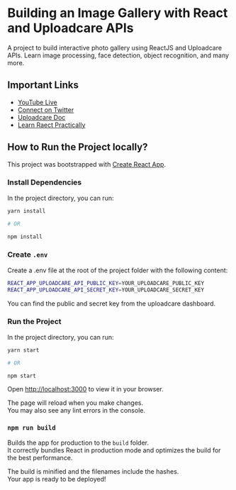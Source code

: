 # Building an Image Gallery with React and Uploadcare APIs

A project to build interactive photo gallery using ReactJS and Uploadcare APIs. Learn image processing, face detection, object recognition, and many more.

## Important Links

- [YouTube Live](https://www.youtube.com/watch?v=2VXBp9LzZc8)
- [Connect on Twitter](https://twitter.com/tapasadhikary)
- [Uploadcare Doc](https://uploadcare.com/docs/)
- [Learn Raect Practically](https://www.youtube.com/watch?v=ODKIxaSMgpU&list=PLIJrr73KDmRyrDnDFy-hHvQ24rRjz6e_J)

## How to Run the Project locally?

This project was bootstrapped with [Create React App](https://github.com/facebook/create-react-app).

### Install Dependencies

In the project directory, you can run:

```bash
yarn install

# OR

npm install
```

### Create `.env`
Create a .env file at the root of the project folder with the following content:

```bash
REACT_APP_UPLOADCARE_API_PUBLIC_KEY=YOUR_UPLOADCARE_PUBLIC_KEY
REACT_APP_UPLOADCARE_API_SECRET_KEY=YOUR_UPLOADCARE_SECRET_KEY
```
You can find the public and secret key from the uploadcare dashboard.

### Run the Project

In the project directory, you can run:

```bash
yarn start

# OR

npm start
```

Open [http://localhost:3000](http://localhost:3000) to view it in your browser.

The page will reload when you make changes.\
You may also see any lint errors in the console.

### `npm run build`

Builds the app for production to the `build` folder.\
It correctly bundles React in production mode and optimizes the build for the best performance.

The build is minified and the filenames include the hashes.\
Your app is ready to be deployed!
